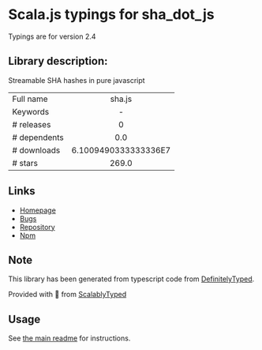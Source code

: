 
# Scala.js typings for sha_dot_js

Typings are for version 2.4

## Library description:
Streamable SHA hashes in pure javascript

|                    |                 |
| ------------------ | :-------------: |
| Full name          | sha.js |
| Keywords           | - |
| # releases         | 0 |
| # dependents       | 0.0 |
| # downloads        | 6.1009490333333336E7 |
| # stars            | 269.0 |

## Links
- [Homepage](https://github.com/crypto-browserify/sha.js)
- [Bugs](https://github.com/crypto-browserify/sha.js/issues)
- [Repository](https://github.com/crypto-browserify/sha.js)
- [Npm](https://www.npmjs.com/package/sha.js)
    


## Note
This library has been generated from typescript code from [DefinitelyTyped](https://definitelytyped.org).

Provided with :purple_heart: from [ScalablyTyped](https://github.com/oyvindberg/ScalablyTyped)

## Usage
See [the main readme](../../readme.md) for instructions.


